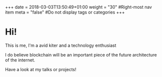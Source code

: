 +++
date = 2018-03-03T13:50:49+01:00
weight = "30" #Right-most nav item
meta = "false" #Do not display tags or categories
+++

# Hi!

This is me, I'm a avid kiter and a technology enthusiast

I do believe blockchain will be an important piece of the future architecture of the internet.

Have a look at my talks or projects!
